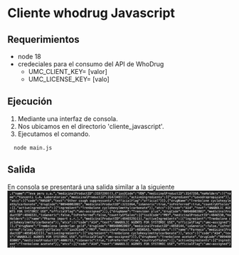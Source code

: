 # Cliente whodrug Javascript

## Requerimientos

*   node 18
*   credeciales para el consumo del API de WhoDrug
    *   UMC\_CLIENT\_KEY= \[valor\]
    *   UMC\_LICENSE\_KEY= \[valo\]

## Ejecución

1.  Mediante una interfaz de consola.
2.  Nos ubicamos en el directorio 'cliente\_javascript'.
3.  Ejecutamos el comando.

```
  node main.js
```

## Salida

En consola se presentará una salida similar a la siguiente  
![alt ejemplo de salida](./ejemplo_salida.png)